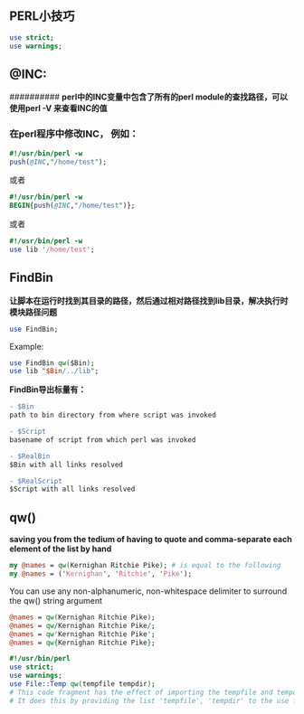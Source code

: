 PERL小技巧
---------
```perl
use strict;
use warnings;
```

## @INC:
##########
**perl中的INC变量中包含了所有的perl module的查找路径，可以使用perl -V 来查看INC的值**
### 在perl程序中修改INC， 例如：
```perl
#!/usr/bin/perl -w
push(@INC,"/home/test");
```
或者  
```perl
#!/usr/bin/perl -w
BEGIN{push(@INC,"/home/test")};
```
或者  
```perl
#!/usr/bin/perl -w
use lib '/home/test';
```

## FindBin
**让脚本在运行时找到其目录的路径，然后通过相对路径找到lib目录，解决执行时模块路径问题**
```perl
use FindBin;
```
Example:  
```perl
use FindBin qw($Bin);
use lib "$Bin/../lib";
```
**FindBin导出标量有：**  
```diff
- $Bin
path to bin directory from where script was invoked

- $Script
basename of script from which perl was invoked

- $RealBin
$Bin with all links resolved

- $RealScript
$Script with all links resolved
```


## qw()
**saving you from the tedium of having to quote and comma-separate each element of the list by hand**
```perl
my @names = qw(Kernighan Ritchie Pike); # is equal to the following
my @names = ('Kernighan', 'Ritchie', 'Pike');
```

You can use any non-alphanumeric, non-whitespace delimiter to surround the qw() string argument  
```perl
@names = qw(Kernighan Ritchie Pike);
@names = qw/Kernighan Ritchie Pike/;
@names = qw'Kernighan Ritchie Pike';
@names = qw{Kernighan Ritchie Pike};
```

```perl
#!/usr/bin/perl
use strict;
use warnings;
use File::Temp qw(tempfile tempdir);
# This code fragment has the effect of importing the tempfile and tempdir functions from the File::Temp module. 
# It does this by providing the list 'tempfile', 'tempdir' to the use function.
```
